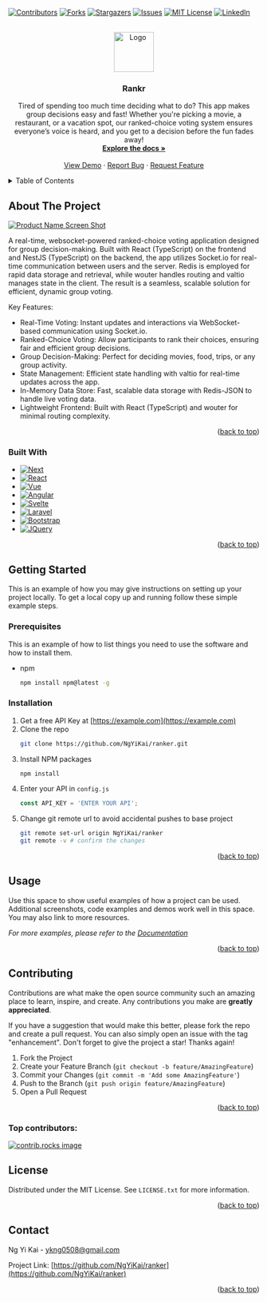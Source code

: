 
<a id="readme-top"></a>




<!-- PROJECT SHIELDS -->
[![Contributors][contributors-shield]][contributors-url]
[![Forks][forks-shield]][forks-url]
[![Stargazers][stars-shield]][stars-url]
[![Issues][issues-shield]][issues-url]
[![MIT License][license-shield]][license-url]
[![LinkedIn][linkedin-shield]][linkedin-url]



<!-- PROJECT LOGO -->
<br />
<div align="center">
  <a href="https://github.com/NgYiKai/ranker">
    <img src="images/logo.png" alt="Logo" width="80" height="80">
  </a>

<h3 align="center">Rankr</h3>

  <p align="center">
    Tired of spending too much time deciding what to do? This app makes group decisions easy and fast! Whether you're picking a movie, a restaurant, or a vacation spot, our ranked-choice voting system ensures everyone’s voice is heard, and you get to a decision before the fun fades away!
    <br />
    <a href="https://github.com/NgYiKai/ranker"><strong>Explore the docs »</strong></a>
    <br />
    <br />
    <a href="https://github.com/NgYiKai/ranker">View Demo</a>
    ·
    <a href="https://github.com/NgYiKai/ranker/issues/new?labels=bug&template=bug-report---.md">Report Bug</a>
    ·
    <a href="https://github.com/NgYiKai/ranker/issues/new?labels=enhancement&template=feature-request---.md">Request Feature</a>
  </p>
</div>



<!-- TABLE OF CONTENTS -->
<details>
  <summary>Table of Contents</summary>
  <ol>
    <li>
      <a href="#about-the-project">About The Project</a>
      <ul>
        <li><a href="#built-with">Built With</a></li>
      </ul>
    </li>
    <li>
      <a href="#getting-started">Getting Started</a>
      <ul>
        <li><a href="#prerequisites">Prerequisites</a></li>
        <li><a href="#installation">Installation</a></li>
      </ul>
    </li>
    <li><a href="#usage">Usage</a></li>
    <li><a href="#roadmap">Roadmap</a></li>
    <li><a href="#contributing">Contributing</a></li>
    <li><a href="#license">License</a></li>
    <li><a href="#contact">Contact</a></li>
    <li><a href="#acknowledgments">Acknowledgments</a></li>
  </ol>
</details>



<!-- ABOUT THE PROJECT -->
## About The Project

[![Product Name Screen Shot][product-screenshot]](https://example.com)

A real-time, websocket-powered ranked-choice voting application designed for group decision-making. Built with React (TypeScript) on the frontend and NestJS (TypeScript) on the backend, the app utilizes Socket.io for real-time communication between users and the server. Redis is employed for rapid data storage and retrieval, while wouter handles routing and valtio manages state in the client. The result is a seamless, scalable solution for efficient, dynamic group voting.

Key Features:
* Real-Time Voting: Instant updates and interactions via WebSocket-based communication using Socket.io.
* Ranked-Choice Voting: Allow participants to rank their choices, ensuring fair and efficient group decisions.
* Group Decision-Making: Perfect for deciding movies, food, trips, or any group activity.
* State Management: Efficient state handling with valtio for real-time updates across the app.
* In-Memory Data Store: Fast, scalable data storage with Redis-JSON to handle live voting data.
* Lightweight Frontend: Built with React (TypeScript) and wouter for minimal routing complexity.

<p align="right">(<a href="#readme-top">back to top</a>)</p>



### Built With

* [![Next][Next.js]][Next-url]
* [![React][React.js]][React-url]
* [![Vue][Vue.js]][Vue-url]
* [![Angular][Angular.io]][Angular-url]
* [![Svelte][Svelte.dev]][Svelte-url]
* [![Laravel][Laravel.com]][Laravel-url]
* [![Bootstrap][Bootstrap.com]][Bootstrap-url]
* [![JQuery][JQuery.com]][JQuery-url]

<p align="right">(<a href="#readme-top">back to top</a>)</p>



<!-- GETTING STARTED -->
## Getting Started

This is an example of how you may give instructions on setting up your project locally.
To get a local copy up and running follow these simple example steps.

### Prerequisites

This is an example of how to list things you need to use the software and how to install them.
* npm
  ```sh
  npm install npm@latest -g
  ```

### Installation

1. Get a free API Key at [https://example.com](https://example.com)
2. Clone the repo
   ```sh
   git clone https://github.com/NgYiKai/ranker.git
   ```
3. Install NPM packages
   ```sh
   npm install
   ```
4. Enter your API in `config.js`
   ```js
   const API_KEY = 'ENTER YOUR API';
   ```
5. Change git remote url to avoid accidental pushes to base project
   ```sh
   git remote set-url origin NgYiKai/ranker
   git remote -v # confirm the changes
   ```

<p align="right">(<a href="#readme-top">back to top</a>)</p>



<!-- USAGE EXAMPLES -->
## Usage

Use this space to show useful examples of how a project can be used. Additional screenshots, code examples and demos work well in this space. You may also link to more resources.

_For more examples, please refer to the [Documentation](https://example.com)_

<p align="right">(<a href="#readme-top">back to top</a>)</p>



<!-- CONTRIBUTING -->
## Contributing

Contributions are what make the open source community such an amazing place to learn, inspire, and create. Any contributions you make are **greatly appreciated**.

If you have a suggestion that would make this better, please fork the repo and create a pull request. You can also simply open an issue with the tag "enhancement".
Don't forget to give the project a star! Thanks again!

1. Fork the Project
2. Create your Feature Branch (`git checkout -b feature/AmazingFeature`)
3. Commit your Changes (`git commit -m 'Add some AmazingFeature'`)
4. Push to the Branch (`git push origin feature/AmazingFeature`)
5. Open a Pull Request

<p align="right">(<a href="#readme-top">back to top</a>)</p>

### Top contributors:

<a href="https://github.com/NgYiKai/ranker/graphs/contributors">
  <img src="https://contrib.rocks/image?repo=NgYiKai/ranker" alt="contrib.rocks image" />
</a>



<!-- LICENSE -->
## License

Distributed under the MIT License. See `LICENSE.txt` for more information.

<p align="right">(<a href="#readme-top">back to top</a>)</p>



<!-- CONTACT -->
## Contact

Ng Yi Kai - ykng0508@gmail.com

Project Link: [https://github.com/NgYiKai/ranker](https://github.com/NgYiKai/ranker)

<p align="right">(<a href="#readme-top">back to top</a>)</p>



<!-- MARKDOWN LINKS & IMAGES -->
<!-- https://www.markdownguide.org/basic-syntax/#reference-style-links -->
[contributors-shield]: https://img.shields.io/github/contributors/NgYiKai/ranker.svg?style=for-the-badge
[contributors-url]: https://github.com/NgYiKai/ranker/graphs/contributors
[forks-shield]: https://img.shields.io/github/forks/NgYiKai/ranker.svg?style=for-the-badge
[forks-url]: https://github.com/NgYiKai/ranker/network/members
[stars-shield]: https://img.shields.io/github/stars/NgYiKai/ranker.svg?style=for-the-badge
[stars-url]: https://github.com/NgYiKai/ranker/stargazers
[issues-shield]: https://img.shields.io/github/issues/NgYiKai/ranker.svg?style=for-the-badge
[issues-url]: https://github.com/NgYiKai/ranker/issues
[license-shield]: https://img.shields.io/github/license/NgYiKai/ranker.svg?style=for-the-badge
[license-url]: https://github.com/NgYiKai/ranker/blob/master/LICENSE.txt
[linkedin-shield]: https://img.shields.io/badge/-LinkedIn-black.svg?style=for-the-badge&logo=linkedin&colorB=555
[linkedin-url]: https://linkedin.com/in/enzo-ng
[product-screenshot]: images/screenshot.png
[Next.js]: https://img.shields.io/badge/next.js-000000?style=for-the-badge&logo=nextdotjs&logoColor=white
[Next-url]: https://nextjs.org/
[React.js]: https://img.shields.io/badge/React-20232A?style=for-the-badge&logo=react&logoColor=61DAFB
[React-url]: https://reactjs.org/
[Vue.js]: https://img.shields.io/badge/Vue.js-35495E?style=for-the-badge&logo=vuedotjs&logoColor=4FC08D
[Vue-url]: https://vuejs.org/
[Angular.io]: https://img.shields.io/badge/Angular-DD0031?style=for-the-badge&logo=angular&logoColor=white
[Angular-url]: https://angular.io/
[Svelte.dev]: https://img.shields.io/badge/Svelte-4A4A55?style=for-the-badge&logo=svelte&logoColor=FF3E00
[Svelte-url]: https://svelte.dev/
[Laravel.com]: https://img.shields.io/badge/Laravel-FF2D20?style=for-the-badge&logo=laravel&logoColor=white
[Laravel-url]: https://laravel.com
[Bootstrap.com]: https://img.shields.io/badge/Bootstrap-563D7C?style=for-the-badge&logo=bootstrap&logoColor=white
[Bootstrap-url]: https://getbootstrap.com
[JQuery.com]: https://img.shields.io/badge/jQuery-0769AD?style=for-the-badge&logo=jquery&logoColor=white
[JQuery-url]: https://jquery.com 
